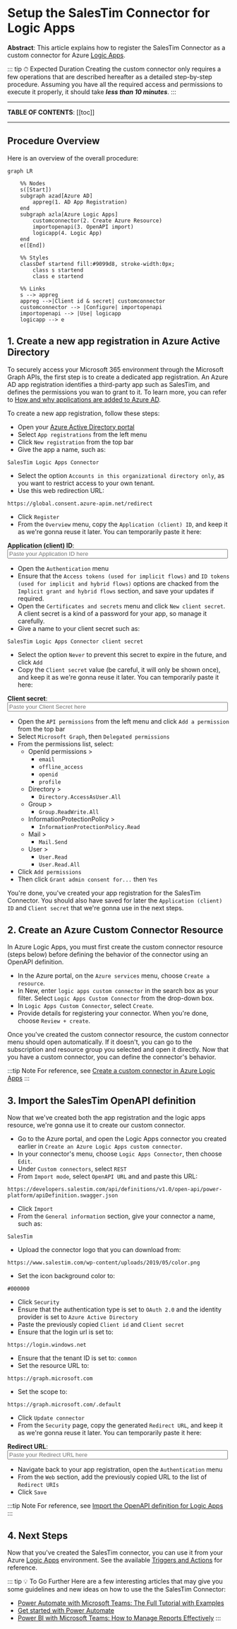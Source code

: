 # Setup the SalesTim Connector for Logic Apps
<Classification label="public" />

**Abstract**: This article explains how to register the SalesTim Connector as a custom connector for Azure [Logic Apps](https://docs.microsoft.com/en-us/azure/logic-apps/).

::: tip ⏱ Expected Duration
Creating the custom connector only requires a few operations that are described hereafter as a detailed step-by-step procedure. Assuming you have all the required access and permissions to execute it properly, it should take ***less than 10 minutes***.
:::

---

**TABLE OF CONTENTS**:
[[toc]]

---

## Procedure Overview
Here is an overview of the overall procedure:

```mermaid
graph LR

    %% Nodes
    s([Start])
    subgraph azad[Azure AD]
        appreg(1. AD App Registration)
    end
    subgraph azla[Azure Logic Apps]
        customconnector(2. Create Azure Resource)
        importopenapi(3. OpenAPI import)
        logicapp(4. Logic App)
    end
    e([End])

    %% Styles
    classDef startend fill:#9099d8, stroke-width:0px;
        class s startend
        class e startend

    %% Links
    s --> appreg
    appreg -->|Client id & secret| customconnector
    customconnector --> |Configure| importopenapi
    importopenapi --> |Use| logicapp
    logicapp --> e
```

## 1. Create a new app registration in Azure Active Directory
To securely access your Microsoft 365 environment through the Microsoft Graph APIs, the first step is to create a dedicated app registration. An Azure AD app registration identifies a third-party app such as SalesTim, and defines the permissions you wan to grant to it. To learn more, you can refer to [How and why applications are added to Azure AD](https://docs.microsoft.com/en-us/azure/active-directory/develop/active-directory-how-applications-are-added).

To create a new app registration, follow these steps:
- Open your [Azure Active Directory portal](https://portal.azure.com/#blade/Microsoft_AAD_IAM/ActiveDirectoryMenuBlade/Overview)
- Select `App registrations` from the left menu
- Click `New registration` from the top bar
- Give the app a name, such as:
```
SalesTim Logic Apps Connector
```
- Select the option `Accounts in this organizational directory only`, as you want to restrict access to your own tenant.
- Use this web redirection URL:
```
https://global.consent.azure-apim.net/redirect
```
- Click `Register`
- From the `Overview` menu, copy the `Application (client) ID`, and keep it as we're gonna reuse it later. You can temporarily paste it here:

**Application (client) ID**:  
<input type="text" id="clientIdInput" style="width: 500px;" placeholder="Paste your Application ID here"></input>

- Open the `Authentication` menu
- Ensure that the `Access tokens (used for implicit flows)` and `ID tokens (used for implicit and hybrid flows)` options are chacked from the `Implicit grant and hybrid flows` section, and save your updates if required.
- Open the `Certificates and secrets` menu and click `New client secret`. A client secret is a kind of a password for your app, so manage it carefully.
- Give a name to your client secret such as:
```
SalesTim Logic Apps Connector client secret
```
- Select the option `Never` to prevent this secret to expire in the future, and click `Add`
- Copy the `Client secret` value (be careful, it will only be shown once), and keep it as we're gonna reuse it later. You can temporarily paste it here:

**Client secret**:  
<input type="text" style="width: 500px;" placeholder="Paste your Client Secret here"></input>

- Open the `API permissions` from the left menu and click `Add a permission` from the top bar
- Select `Microsoft Graph`, then `Delegated permissions`
- From the permissions list, select:
    - OpenId permissions >
        - `email`
        - `offline_access`
        - `openid`
        - `profile`
    - Directory >
        - `Directory.AccessAsUser.All`
    - Group >
        - `Group.ReadWrite.All`
    - InformationProtectionPolicy >
        - `InformationProtectionPolicy.Read`
    - Mail >
        - `Mail.Send`
    - User >
        - `User.Read`
        - `User.Read.All`
- Click `Add permissions`
- Then click `Grant admin consent for...` then `Yes`

You're done, you've created your app registration for the SalesTim Connector. You should also have saved for later the `Application (client) ID` and `Client secret` that we're gonna use in the next steps.

## 2. Create an Azure Custom Connector Resource
In Azure Logic Apps, you must first create the custom connector resource (steps below) before defining the behavior of the connector using an OpenAPI definition.
- In the Azure portal, on the `Azure services` menu, choose `Create a resource`.
- In New, enter `logic apps custom connector` in the search box as your filter. Select `Logic Apps Custom Connector` from the drop-down box.
- In `Logic Apps Custom Connector`, select `Create`.
- Provide details for registering your connector. When you're done, choose `Review + create`.

Once you've created the custom connector resource, the custom connector menu should open automatically. If it doesn't, you can go to the subscription and resource group you selected and open it directly. Now that you have a custom connector, you can define the connector's behavior.

:::tip Note
For reference, see [Create a custom connector in Azure Logic Apps](https://docs.microsoft.com/en-us/connectors/custom-connectors/create-logic-apps-connector)
:::

## 3. Import the SalesTim OpenAPI definition
Now that we've created both the app registration and the logic apps resource, we're gonna use it to create our custom connector.
- Go to the Azure portal, and open the Logic Apps connector you created earlier in `Create an Azure Logic Apps custom connector`.
- In your connector's menu, choose `Logic Apps Connector`, then choose `Edit`.
- Under `Custom connectors`, select `REST`
- From `Import mode`, select `OpenAPI URL` and and paste this URL:
```
https://developers.salestim.com/api/definitions/v1.0/open-api/power-platform/apiDefinition.swagger.json
```
- Click `Import`
- From the `General information` section, give your connector a name, such as:
```
SalesTim
```
- Upload the connector logo that you can download from:
```
https://www.salestim.com/wp-content/uploads/2019/05/color.png
```
- Set the icon background color to:
```
#000000
```
- Click `Security`
- Ensure that the authentication type is set to `OAuth 2.0` and the identity provider is set to `Azure Active Directory`
- Paste the previously copied `Client id` and `Client secret`
- Ensure that the login url is set to:
```
https://login.windows.net
```
- Ensure that the tenant ID is set to:
```common```
- Set the resource URL to:
```
https://graph.microsoft.com
```
- Set the scope to:
```
https://graph.microsoft.com/.default
```
- Click `Update connector`
- From the `Security` page, copy the generated `Redirect URL`, and keep it as we're gonna reuse it later. You can temporarily paste it here:

**Redirect URL**:  
<input type="text" id="redirectUrlInput" style="width: 500px;" placeholder="Paste your Redirect URL here"></input>

- Navigate back to your app registration, open the `Authentication` menu
- From the `Web` section, add the previously copied URL to the list of `Redirect URIs`
- Click `Save`

:::tip Note
For reference, see [Import the OpenAPI definition for Logic Apps](https://docs.microsoft.com/en-us/connectors/custom-connectors/define-openapi-definition#import-the-openapi-definition-for-logic-apps)
:::

## 4. Next Steps
Now that you've created the SalesTim connector, you can use it from your Azure [Logic Apps](https://docs.microsoft.com/en-us/azure/logic-apps/) environment. See the available [Triggers and Actions](/connectors/connectors-actions) for reference.

::: tip 💡 To Go Further
Here are a few interesting articles that may give you some guidelines and new ideas on how to use the the SalesTim Connector:
- [Power Automate with Microsoft Teams: The Full Tutorial with Examples](https://www.salestim.com/power-automate-with-microsoft-teams-the-full-tutorial-with-examples/)
- [Get started with Power Automate](https://docs.microsoft.com/en-us/power-automate/getting-started)
- [Power BI with Microsoft Teams: How to Manage Reports Effectively](https://www.salestim.com/power-bi-with-microsoft-teams-how-to-manage-reports-effectively/)
:::
